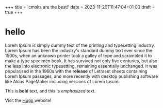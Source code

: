 +++
title = 'cmoks are the best!'
date = 2023-11-20T11:47:04+01:00
draft = true
+++

# hello 

Lorem Ipsum is simply dummy text of the printing and typesetting industry. Lorem Ipsum has been the industry's standard dummy text ever since the 1500s, when an unknown printer took a galley of type and scrambled it to make a type specimen book. It has survived not only five centuries, but also the leap into electronic typesetting, remaining essentially unchanged. It was popularised in the 1960s with the **release** of Letraset sheets containing Lorem Ipsum passages, and more recently with desktop publishing software like Aldus PageMaker including versions of Lorem Ipsum.

This is **bold** text, and this is *emphasized* text.

Visit the [Hugo](https://gohugo.io) website!